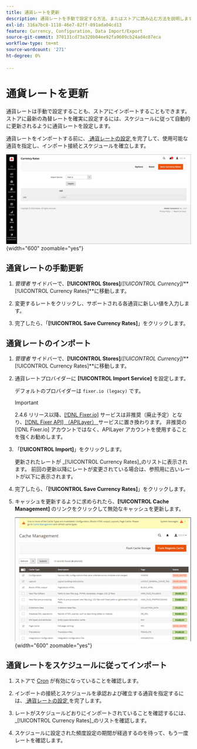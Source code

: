 ```yaml
---
title: 通貨レートを更新
description: 通貨レートを手動で設定する方法、またはストアに読み込む方法を説明します。
exl-id: 316a7bc8-1118-46e7-82ff-891ada04cd13
feature: Currency, Configuration, Data Import/Export
source-git-commit: 370131cd73a320b04ee92fa9609cb24ad4c07eca
workflow-type: tm+mt
source-wordcount: '271'
ht-degree: 0%

---
```


# 通貨レートを更新

通貨レートは手動で設定することも、ストアにインポートすることもできます。 ストアに最新の為替レートを確実に設定するには、スケジュールに従って自動的に更新されるように通貨レートを設定します。

通貨レートをインポートする前に、[ 通貨レートの設定 ](currency-configuration.md) を完了して、使用可能な通貨を指定し、インポート接続とスケジュールを確立します。

![ 通貨レート ](./assets/stores-currency-rate-update.png){width="600" zoomable="yes"}

## 通貨レートの手動更新

1. _管理者_ サイドバーで、**[!UICONTROL Stores]**/_[!UICONTROL Currency]_/**[!UICONTROL Currency Rates]**に移動します。

1. 変更するレートをクリックし、サポートされる各通貨に新しい値を入力します。

1. 完了したら、「**[!UICONTROL Save Currency Rates]**」をクリックします。

## 通貨レートのインポート

1. _管理者_ サイドバーで、**[!UICONTROL Stores]**/_[!UICONTROL Currency]_/**[!UICONTROL Currency Rates]**に移動します。

1. 通貨レートプロバイダーに **[!UICONTROL Import Service]** を設定します。

   デフォルトのプロバイダーは `fixer.io (legacy)` です。

   >[!IMPORTANT]
   >
   >2.4.6 リリース以降、[[!DNL Fixer.io]](https://fixer.io/) サービスは非推奨（廃止予定）となり、[[!DNL Fixer API]  （APILayer） ](https://apilayer.com/marketplace/fixer-api) サービスに置き換わります。 非推奨の [!DNL Fixer.io] アカウントではなく、APILayer アカウントを使用することを強くお勧めします。

1. 「**[!UICONTROL Import]**」をクリックします。

   更新されたレートが _[!UICONTROL Currency Rates]_のリストに表示されます。 前回の更新以降にレートが変更されている場合は、参照用に古いレートが以下に表示されます。

1. 完了したら、「**[!UICONTROL Save Currency Rates]**」をクリックします。

1. キャッシュを更新するように求められたら、**[!UICONTROL Cache Management]** のリンクをクリックして無効なキャッシュを更新します。

   ![ システムメッセージ – 無効なキャッシュを更新します ](./assets/currency-cache-update.png){width="600" zoomable="yes"}

## 通貨レートをスケジュールに従ってインポート

1. ストアで [Cron](../systems/cron.md) が有効になっていることを確認します。

1. インポートの接続とスケジュールを承認および確立する通貨を指定するには、[ 通貨レートの設定 ](currency-configuration.md) を完了します。

1. レートがスケジュールどおりにインポートされていることを確認するには、_[!UICONTROL Currency Rates]_のリストを確認します。

1. スケジュールに設定された頻度設定の期間が経過するのを待って、もう一度レートを確認します。
